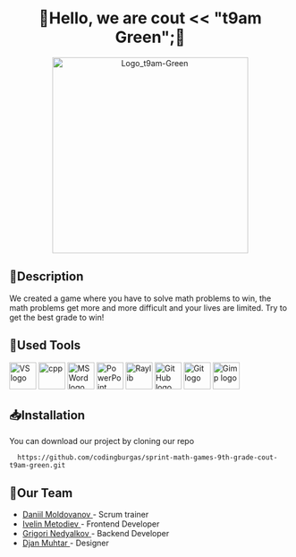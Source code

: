 <h1 align="center">📗Hello, we are cout << "t9am Green";📗</a></h1>
<p align = "center">
	<img src = "https://github.com/user-attachments/assets/508841ab-f01b-482c-af61-63f8e4e8c39a" alt = "Logo_t9am-Green" width="350">
</p>

## 📝Description
We created a game where you have to solve math problems to win, the math problems get more and more difficult and your lives are limited. Try to get the best grade to win!
## 🔧Used Tools
<p align="left">
    <a href="https://visualstudio.microsoft.com/vs/"><img src="https://static.wikia.nocookie.net/logopedia/images/6/62/Brand_Visual_Studio_Win_2019.svg/revision/latest/scale-to-width-down/250?cb=20191019024151" alt="VS logo" width=48px /></a>
    <a href="https://cplusplus.com/"><img src="https://upload.wikimedia.org/wikipedia/commons/thumb/1/18/ISO_C%2B%2B_Logo.svg/1822px-ISO_C%2B%2B_Logo.svg.png" alt="cpp" width=48px /></a>
    <a href="https://www.microsoft.com/en-ww/microsoft-365/word"><img src="https://img.icons8.com/color/344/ms-word.png" alt="MS Word logo" width=48px /></a>
    <a href="https://www.microsoft.com/en-ww/microsoft-365/powerpoint"><img src="https://img.icons8.com/color/344/ms-powerpoint.png" alt="PowerPoint logo" width=48px /></a>
    <a href="https://www.raylib.com/"><img src="https://upload.wikimedia.org/wikipedia/commons/f/f4/Raylib_logo.png" alt="Raylib" width=48px /></a>
    <a href="https://github.com/"><img src="https://encrypted-tbn0.gstatic.com/images?q=tbn:ANd9GcSbqj9Ii13d6hx5a9kyLnC5A8A96LDSaSZv_w&s" alt="GitHub logo" width=48px /></a>
    <a href="https://git-scm.com/"><img src="https://avatars.githubusercontent.com/u/18133?s=280&v=4" alt="Git logo" width=48px /></a>
    <a href="https://www.gimp.org/"><img src="https://upload.wikimedia.org/wikipedia/commons/thumb/0/02/Gimp-wilber-scalable.svg/640px-Gimp-wilber-scalable.svg.png" alt="Gimp logo" width=48px/></a>
</p>

## 📥Installation
You can download our project by cloning our repo
```
  https://github.com/codingburgas/sprint-math-games-9th-grade-cout-t9am-green.git
 ```
## 🥇Our Team<br>
<ul>
    <li><a href = https://github.com/DVMoldovanov23> Daniil Moldovanov </a> - Scrum trainer<br></li>
    <li><a href = https://github.com/IVMetodiev23> Ivelin Metodiev </a> - Frontend Developer<br></li>
    <li><a href = https://github.com/GKNedyalkov23> Grigori Nedyalkov </a> - Backend  Developer<br></li>
    <li><a href = https://github.com/DSHMuhtar23> Djan Muhtar </a> - Designer<br></li>
</ul>
